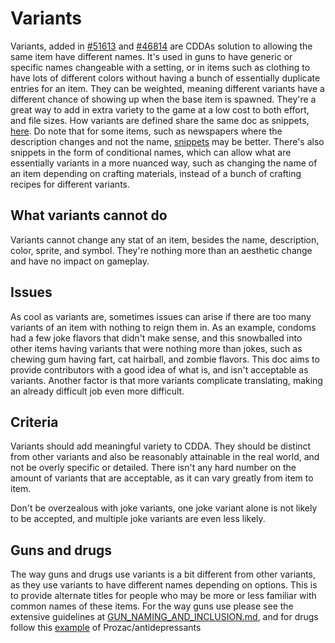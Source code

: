 # Variants

Variants, added in [#51613](https://github.com/CleverRaven/Cataclysm-DDA/pull/51613) and [#46814](https://github.com/CleverRaven/Cataclysm-DDA/pull/46814) are CDDAs solution to allowing the same item have different names. It's used in guns to have generic or specific names changeable with a setting, or in items such as clothing to have lots of different colors without having a bunch of essentially duplicate entries for an item. They can be weighted, meaning different variants have a different chance of showing up when the base item is spawned. They're a great way to add in extra variety to the game at a low cost to both effort, and file sizes. How variants are defined share the same doc as snippets, [here](../JSON/JSON_INFO.md#snippets). Do note that for some items, such as newspapers where the description changes and not the name, [snippets](../JSON/JSON_INFO.md#snippets) may be better. There's also snippets in the form of conditional names, which can allow what are essentially variants in a more nuanced way, such as changing the name of an item depending on crafting materials, instead of a bunch of crafting recipes for different variants.  

## What variants cannot do

Variants cannot change any stat of an item, besides the name, description, color, sprite, and symbol. They're nothing more than an aesthetic change and have no impact on gameplay. 

## Issues

As cool as variants are, sometimes issues can arise if there are too many variants of an item with nothing to reign them in. As an example, condoms had a few joke flavors that didn't make sense, and this snowballed into other items having variants that were nothing more than jokes, such as chewing gum having fart, cat hairball, and zombie flavors. This doc aims to provide contributors with a good idea of what is, and isn't acceptable as variants. Another factor is that more variants complicate translating, making an already difficult job even more difficult.

## Criteria 

Variants should add meaningful variety to CDDA. They should be distinct from other variants and also be reasonably attainable in the real world, and not be overly specific or detailed. There isn't any hard number on the amount of variants that are acceptable, as it can vary greatly from item to item. 

Don't be overzealous with joke variants, one joke variant alone is not likely to be accepted, and multiple joke variants are even less likely.

## Guns and drugs

The way guns and drugs use variants is a bit different from other variants, as they use variants to have different names depending on options. This is to provide alternate titles for people who may be more or less familiar with common names of these items. For the way guns use please see the extensive guidelines at [GUN_NAMING_AND_INCLUSION.md](../GUN_NAMING_AND_INCLUSION.md), and for drugs follow this [example](https://github.com/CleverRaven/Cataclysm-DDA/blob/cdda-experimental-2025-02-02-1030/data/json/items/comestibles/med.json#L1579-L1601) of Prozac/antidepressants 

